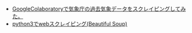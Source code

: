 - [GoogleColaboratoryで気象庁の過去気象データをスクレイピングしてみた。](https://qiita.com/Cyber_Hacnosuke/items/122cec35d299c4d01f10)
- [python3でwebスクレイピング(Beautiful Soup)](https://qiita.com/mtskhs/items/edf7dbba9b0b0246ef8f)